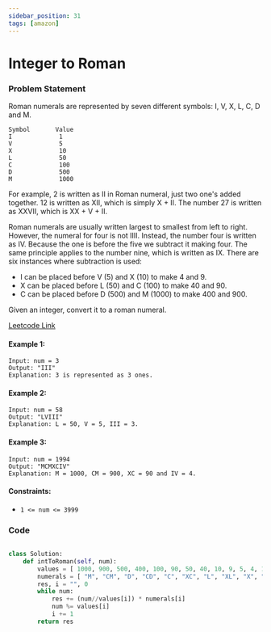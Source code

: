 ```yaml
---
sidebar_position: 31
tags: [amazon]
---
```


# Integer to Roman

### Problem Statement

Roman numerals are represented by seven different symbols: I, V, X, L, C, D and M.

```
Symbol       Value
I             1
V             5
X             10
L             50
C             100
D             500
M             1000
```

For example, 2 is written as II in Roman numeral, just two one's added together. 12 is written as XII, which is simply X + II. The number 27 is written as XXVII, which is XX + V + II.

Roman numerals are usually written largest to smallest from left to right. However, the numeral for four is not IIII. Instead, the number four is written as IV. Because the one is before the five we subtract it making four. The same principle applies to the number nine, which is written as IX. There are six instances where subtraction is used:

- I can be placed before V (5) and X (10) to make 4 and 9.
- X can be placed before L (50) and C (100) to make 40 and 90.
- C can be placed before D (500) and M (1000) to make 400 and 900.

Given an integer, convert it to a roman numeral.

[Leetcode Link](https://leetcode.com/problems/integer-to-roman/)

#### Example 1:

```
Input: num = 3
Output: "III"
Explanation: 3 is represented as 3 ones.
```

#### Example 2:

```
Input: num = 58
Output: "LVIII"
Explanation: L = 50, V = 5, III = 3.
```

#### Example 3:

```
Input: num = 1994
Output: "MCMXCIV"
Explanation: M = 1000, CM = 900, XC = 90 and IV = 4.
```

#### Constraints:

- `1 <= num <= 3999`

### Code

```python title="Python Code"

class Solution:
    def intToRoman(self, num):
        values = [ 1000, 900, 500, 400, 100, 90, 50, 40, 10, 9, 5, 4, 1 ]
        numerals = [ "M", "CM", "D", "CD", "C", "XC", "L", "XL", "X", "IX", "V", "IV", "I" ]
        res, i = "", 0
        while num:
            res += (num//values[i]) * numerals[i]
            num %= values[i]
            i += 1
        return res

```
